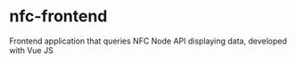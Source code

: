 # nfc-frontend
Frontend application that queries NFC Node API displaying data, developed with Vue JS
